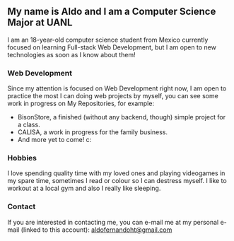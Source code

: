 <!--
**aldoht/aldoht** is a ✨ _special_ ✨ repository because its `README.md` (this file) appears on your GitHub profile.
-->
## My name is Aldo and I am a Computer Science Major at UANL

I am an 18-year-old computer science student from Mexico currently focused on learning Full-stack Web Development, but I am open to new technologies as soon as I know about them!

### Web Development

Since my attention is focused on Web Development right now, I am open to practice the most I can doing web projects by myself, you can see some work in progress on My Repositories, for example:
- BisonStore, a finished (without any backend, though) simple project for a class.
- CALISA, a work in progress for the family business.
- And more yet to come! c:

### Hobbies

I love spending quality time with my loved ones and playing videogames in my spare time, sometimes I read or colour so I can destress myself. I like to workout at a local gym and also I really like sleeping.

### Contact

If you are interested in contacting me, you can e-mail me at my personal e-mail (linked to this account): aldofernandoht@gmail.com
